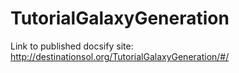 # TutorialGalaxyGeneration

Link to published docsify site: http://destinationsol.org/TutorialGalaxyGeneration/#/
